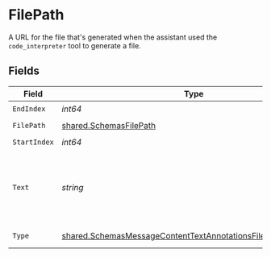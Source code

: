 # FilePath

A URL for the file that's generated when the assistant used the `code_interpreter` tool to generate a file.


## Fields

| Field                                                                                                                                          | Type                                                                                                                                           | Required                                                                                                                                       | Description                                                                                                                                    |
| ---------------------------------------------------------------------------------------------------------------------------------------------- | ---------------------------------------------------------------------------------------------------------------------------------------------- | ---------------------------------------------------------------------------------------------------------------------------------------------- | ---------------------------------------------------------------------------------------------------------------------------------------------- |
| `EndIndex`                                                                                                                                     | *int64*                                                                                                                                        | :heavy_check_mark:                                                                                                                             | N/A                                                                                                                                            |
| `FilePath`                                                                                                                                     | [shared.SchemasFilePath](../../models/shared/schemasfilepath.md)                                                                               | :heavy_check_mark:                                                                                                                             | N/A                                                                                                                                            |
| `StartIndex`                                                                                                                                   | *int64*                                                                                                                                        | :heavy_check_mark:                                                                                                                             | N/A                                                                                                                                            |
| `Text`                                                                                                                                         | *string*                                                                                                                                       | :heavy_check_mark:                                                                                                                             | The text in the message content that needs to be replaced.                                                                                     |
| `Type`                                                                                                                                         | [shared.SchemasMessageContentTextAnnotationsFilePathObjectType](../../models/shared/schemasmessagecontenttextannotationsfilepathobjecttype.md) | :heavy_check_mark:                                                                                                                             | Always `file_path`.                                                                                                                            |